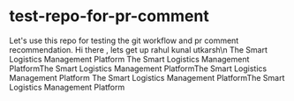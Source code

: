 # test-repo-for-pr-comment

Let's use this repo for testing the git workflow and pr comment recommendation.
Hi there , lets get up
rahul
kunal
utkarsh\n
The Smart Logistics Management Platform
The Smart Logistics Management PlatformThe Smart Logistics Management PlatformThe Smart Logistics Management Platform
The Smart Logistics Management PlatformThe Smart Logistics Management Platform
